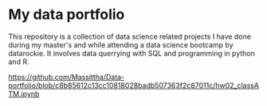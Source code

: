 # My data portfolio
This repository is a collection of data science related projects I have done during my master's and while attending a data science bootcamp by datarockie.
It involves data querrying with SQL and programming in python and R.


https://github.com/Massittha/Data-portfolio/blob/c8b85612c13cc10818028badb507363f2c87011c/hw02_classATM.ipynb
